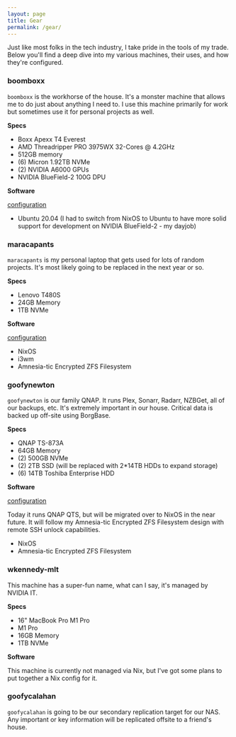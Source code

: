 ```yaml
---
layout: page
title: Gear
permalink: /gear/
---
```


Just like most folks in the tech industry, I take pride in the tools of my trade. Below you'll find a deep dive into my various machines, their uses, and how they're configured.

### boomboxx

`boomboxx` is the workhorse of the house. It's a monster machine that allows me to do just about anything I need to. I use this machine primarily for work but sometimes use it for personal projects as well.

**Specs**

- Boxx Apexx T4 Everest
- AMD Threadripper PRO 3975WX 32-Cores @ 4.2GHz
- 512GB memory
- (6) Micron 1.92TB NVMe
- (2) NVIDIA A6000 GPUs
- NVIDIA BlueField-2 100G DPU

**Software**

[configuration]()

- Ubuntu 20.04 (I had to switch from NixOS to Ubuntu to have more solid support for development on NVIDIA BlueField-2 - my dayjob)

### maracapants

`maracapants` is my personal laptop that gets used for lots of random projects. It's most likely going to be replaced in the next year or so.

**Specs**

- Lenovo T480S
- 24GB Memory
- 1TB NVMe

**Software**

[configuration]()

- NixOS
- i3wm
- Amnesia-tic Encrypted ZFS Filesystem

### goofynewton

`goofynewton` is our family QNAP. It runs Plex, Sonarr, Radarr, NZBGet, all of our backups, etc. It's extremely important in our house. Critical data is backed up off-site using BorgBase.

**Specs**

- QNAP TS-873A
- 64GB Memory
- (2) 500GB NVMe
- (2) 2TB SSD (will be replaced with 2*14TB HDDs to expand storage)
- (6) 14TB Toshiba Enterprise HDD

**Software**

[configuration]()

Today it runs QNAP QTS, but will be migrated over to NixOS in the near future. It will follow my Amnesia-tic Encrypted ZFS Filesystem design with remote SSH unlock capabilities.

- NixOS
- Amnesia-tic Encrypted ZFS Filesystem

### wkennedy-mlt

This machine has a super-fun name, what can I say, it's managed by NVIDIA IT. 

**Specs**

- 16" MacBook Pro M1 Pro
- M1 Pro
- 16GB Memory
- 1TB NVMe

**Software**

This machine is currently not managed via Nix, but I've got some plans to put together a Nix config for it. 

### goofycalahan

`goofycalahan` is going to be our secondary replication target for our NAS. Any important or key information will be replicated offsite to a friend's house. 
